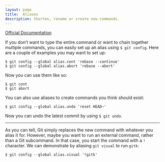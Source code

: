 ```yaml
---
layout: page
title:  Aliases
description: Shorten, rename or create new commands.
---
```

[Official Documentation](https://git-scm.com/book/en/v2/Git-Basics-Git-Aliases)

If you don’t want to type the entire command or want to chain together multiple commands, you can easily set up an alias using `$ git config`. Here are a couple of examples you may want to set up:

```
$ git config --global alias.cont 'rebase --continue'
$ git config --global alias.abort 'rebase --abort'
```

Now you can use them like so:

```
$ git cont
$ git abort
```

You can also use aliases to create commands you think should exist:

```
$ git config --global alias.undo 'reset HEAD~'
```

Now you can undo the latest commit by using `$ git undo`.

---

As you can tell, Git simply replaces the new command with whatever you alias it for. However, maybe you want to run an external command, rather than a Git subcommand. In that case, you start the command with a `!` character. We can demonstrate by aliasing `git visual` to run `gitk`:

```
$ git config --global alias.visual '!gitk'
```
